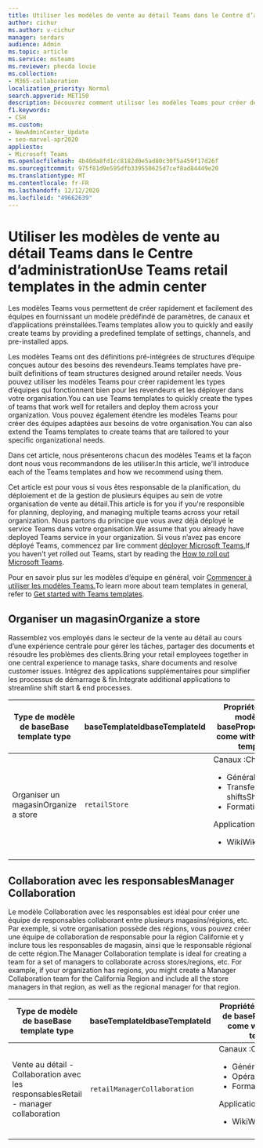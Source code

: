 ```yaml
---
title: Utiliser les modèles de vente au détail Teams dans le Centre d’administration
author: cichur
ms.author: v-cichur
manager: serdars
audience: Admin
ms.topic: article
ms.service: msteams
ms.reviewer: phecda louie
ms.collection:
- M365-collaboration
localization_priority: Normal
search.appverid: MET150
description: Découvrez comment utiliser les modèles Teams pour créer des structures d’équipe conçues pour les besoins des revendeurs en fournissant des paramètres, des canaux et des applications préinstallées à l’aide du Centre d’administration.
f1.keywords:
- CSH
ms.custom:
- NewAdminCenter_Update
- seo-marvel-apr2020
appliesto:
- Microsoft Teams
ms.openlocfilehash: 4b40da8fd1cc8182d0e5ad80c30f5a459f17d26f
ms.sourcegitcommit: 975f81d9e595dfb339550625d7cef8ad84449e20
ms.translationtype: MT
ms.contentlocale: fr-FR
ms.lasthandoff: 12/12/2020
ms.locfileid: "49662639"
---
```

# <a name="use-teams-retail-templates-in-the-admin-center"></a><span data-ttu-id="3da2a-103">Utiliser les modèles de vente au détail Teams dans le Centre d’administration</span><span class="sxs-lookup"><span data-stu-id="3da2a-103">Use Teams retail templates in the admin center</span></span>

<span data-ttu-id="3da2a-104">Les modèles Teams vous permettent de créer rapidement et facilement des équipes en fournissant un modèle prédéfindé de paramètres, de canaux et d’applications préinstallées.</span><span class="sxs-lookup"><span data-stu-id="3da2a-104">Teams templates allow you to quickly and easily create teams by providing a predefined template of settings, channels, and pre-installed apps.</span></span>

<span data-ttu-id="3da2a-105">Les modèles Teams ont des définitions pré-intégrées de structures d’équipe conçues autour des besoins des revendeurs.</span><span class="sxs-lookup"><span data-stu-id="3da2a-105">Teams templates have pre-built definitions of team structures designed around retailer needs.</span></span> <span data-ttu-id="3da2a-106">Vous pouvez utiliser les modèles Teams pour créer rapidement les types d’équipes qui fonctionnent bien pour les revendeurs et les déployer dans votre organisation.</span><span class="sxs-lookup"><span data-stu-id="3da2a-106">You can use Teams templates to quickly create the types of teams that work well for retailers and deploy them across your organization.</span></span> <span data-ttu-id="3da2a-107">Vous pouvez également étendre les modèles Teams pour créer des équipes adaptées aux besoins de votre organisation.</span><span class="sxs-lookup"><span data-stu-id="3da2a-107">You can also extend the Teams templates to create teams that are tailored to your specific organizational needs.</span></span>

<span data-ttu-id="3da2a-108">Dans cet article, nous présenterons chacun des modèles Teams et la façon dont nous vous recommandons de les utiliser.</span><span class="sxs-lookup"><span data-stu-id="3da2a-108">In this article, we'll introduce each of the Teams templates and how we recommend using them.</span></span>

<span data-ttu-id="3da2a-109">Cet article est pour vous si vous êtes responsable de la planification, du déploiement et de la gestion de plusieurs équipes au sein de votre organisation de vente au détail.</span><span class="sxs-lookup"><span data-stu-id="3da2a-109">This article is for you if you're responsible for planning, deploying, and managing multiple teams across your retail organization.</span></span> <span data-ttu-id="3da2a-110">Nous partons du principe que vous avez déjà déployé le service Teams dans votre organisation.</span><span class="sxs-lookup"><span data-stu-id="3da2a-110">We assume that you already have deployed Teams service in your organization.</span></span> <span data-ttu-id="3da2a-111">Si vous n’avez pas encore déployé Teams, commencez par lire comment [déployer Microsoft Teams.](How-to-roll-out-teams.md)</span><span class="sxs-lookup"><span data-stu-id="3da2a-111">If you haven't yet rolled out Teams, start by reading the [How to roll out Microsoft Teams](How-to-roll-out-teams.md).</span></span>

<span data-ttu-id="3da2a-112">Pour en savoir plus sur les modèles d’équipe en général, voir [Commencer à utiliser les modèles Teams.](get-started-with-teams-templates-in-the-admin-console.md)</span><span class="sxs-lookup"><span data-stu-id="3da2a-112">To learn more about team templates in general, refer to [Get started with Teams templates](get-started-with-teams-templates-in-the-admin-console.md).</span></span>

## <a name="organize-a-store"></a><span data-ttu-id="3da2a-113">Organiser un magasin</span><span class="sxs-lookup"><span data-stu-id="3da2a-113">Organize a store</span></span>

<span data-ttu-id="3da2a-114">Rassemblez vos employés dans le secteur de la vente au détail au cours d’une expérience centrale pour gérer les tâches, partager des documents et résoudre les problèmes des clients.</span><span class="sxs-lookup"><span data-stu-id="3da2a-114">Bring your retail employees together in one central experience to manage tasks, share documents and resolve customer issues.</span></span> <span data-ttu-id="3da2a-115">Intégrez des applications supplémentaires pour simplifier les processus de démarrage & fin.</span><span class="sxs-lookup"><span data-stu-id="3da2a-115">Integrate additional applications to streamline shift start & end processes.</span></span>

| <span data-ttu-id="3da2a-116">Type de modèle de base</span><span class="sxs-lookup"><span data-stu-id="3da2a-116">Base template type</span></span> |<span data-ttu-id="3da2a-117">baseTemplateId</span><span class="sxs-lookup"><span data-stu-id="3da2a-117">baseTemplateId</span></span> | <span data-ttu-id="3da2a-118">Propriétés de ce modèle de base</span><span class="sxs-lookup"><span data-stu-id="3da2a-118">Properties that come with this base template</span></span> |
| ------------------|-- |----------------------------------------------------- |
|<span data-ttu-id="3da2a-119">Organiser un magasin</span><span class="sxs-lookup"><span data-stu-id="3da2a-119">Organize a store</span></span>|`retailStore`|<span data-ttu-id="3da2a-120">Canaux :</span><span class="sxs-lookup"><span data-stu-id="3da2a-120">Channels:</span></span> <ul><li><span data-ttu-id="3da2a-121">Général</span><span class="sxs-lookup"><span data-stu-id="3da2a-121">General</span></span><li><span data-ttu-id="3da2a-122">Transfert des shifts</span><span class="sxs-lookup"><span data-stu-id="3da2a-122">Shift handoff</span></span></li><li><span data-ttu-id="3da2a-123">Formation</span><span class="sxs-lookup"><span data-stu-id="3da2a-123">Learning</span></span></li></ul> <span data-ttu-id="3da2a-124">Applications :</span><span class="sxs-lookup"><span data-stu-id="3da2a-124">Apps:</span></span> <ul><li><span data-ttu-id="3da2a-125">Wiki</span><span class="sxs-lookup"><span data-stu-id="3da2a-125">Wiki</span></span></li></ul>|
||||

## <a name="manager-collaboration"></a><span data-ttu-id="3da2a-126">Collaboration avec les responsables</span><span class="sxs-lookup"><span data-stu-id="3da2a-126">Manager Collaboration</span></span>

<span data-ttu-id="3da2a-127">Le modèle Collaboration avec les responsables est idéal pour créer une équipe de responsables collaborant entre plusieurs magasins/régions, etc. Par exemple, si votre organisation possède des régions, vous pouvez créer une équipe de collaboration de responsable pour la région Californie et y inclure tous les responsables de magasin, ainsi que le responsable régional de cette région.</span><span class="sxs-lookup"><span data-stu-id="3da2a-127">The Manager Collaboration template is ideal for creating a team for a set of managers to collaborate across stores/regions, etc. For example, if your organization has regions, you might create a Manager Collaboration team for the California Region and include all the store managers in that region, as well as the regional manager for that region.</span></span>

| <span data-ttu-id="3da2a-128">Type de modèle de base</span><span class="sxs-lookup"><span data-stu-id="3da2a-128">Base template type</span></span>| <span data-ttu-id="3da2a-129">baseTemplateId</span><span class="sxs-lookup"><span data-stu-id="3da2a-129">baseTemplateId</span></span> | <span data-ttu-id="3da2a-130">Propriétés de ce modèle de base</span><span class="sxs-lookup"><span data-stu-id="3da2a-130">Properties that come with this base template</span></span> |
| ------------------|- |----------------------------------------------------- |
|<span data-ttu-id="3da2a-131">Vente au détail - Collaboration avec les responsables</span><span class="sxs-lookup"><span data-stu-id="3da2a-131">Retail - manager collaboration</span></span>|`retailManagerCollaboration` |<span data-ttu-id="3da2a-132">Canaux :</span><span class="sxs-lookup"><span data-stu-id="3da2a-132">Channels:</span></span> <ul><li><span data-ttu-id="3da2a-133">Général</span><span class="sxs-lookup"><span data-stu-id="3da2a-133">General</span></span><li><span data-ttu-id="3da2a-134">Opérations</span><span class="sxs-lookup"><span data-stu-id="3da2a-134">Operations</span></span></li><li><span data-ttu-id="3da2a-135">Formation</span><span class="sxs-lookup"><span data-stu-id="3da2a-135">Learning</span></span></li></ul> <span data-ttu-id="3da2a-136">Applications :</span><span class="sxs-lookup"><span data-stu-id="3da2a-136">Apps:</span></span> <ul><li><span data-ttu-id="3da2a-137">Wiki</span><span class="sxs-lookup"><span data-stu-id="3da2a-137">Wiki</span></span></li></ul>|
||||
